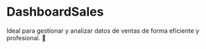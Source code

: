 # DashboardSales
Ideal para gestionar y analizar datos de ventas de forma eficiente y profesional. 🚀

